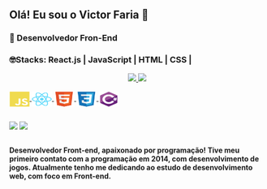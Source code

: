## Olá! Eu sou o Victor Faria 👋
### 🚀 Desenvolvedor Fron-End
### 🤓Stacks: React.js | JavaScript | HTML | CSS | 
<div align="center">
  <a href="https://github.com/vhvanelli">
  <img height="180em" src="https://github-readme-stats.vercel.app/api?username=vhvanelli&show_icons=true&theme=dark&include_all_commits=true&count_private=true"/>
  <img height="180em" src="https://github-readme-stats.vercel.app/api/top-langs/?username=vhvanelli&layout=compact&langs_count=7&theme=dark"/>
</div>
  <div style="display: inline_block"><br>
  <img align="center" alt="Stack-Js" height="30" width="40" src="https://raw.githubusercontent.com/devicons/devicon/master/icons/javascript/javascript-plain.svg">
  <img align="center" alt="Stack-React" height="30" width="40" src="https://raw.githubusercontent.com/devicons/devicon/master/icons/react/react-original.svg">
  <img align="center" alt="Stack-HTML" height="30" width="40" src="https://raw.githubusercontent.com/devicons/devicon/master/icons/html5/html5-original.svg">
  <img align="center" alt="Stack-CSS" height="30" width="40" src="https://raw.githubusercontent.com/devicons/devicon/master/icons/css3/css3-original.svg">
  <img align="center" alt="Stack-Csharp" height="30" width="40" src="https://raw.githubusercontent.com/devicons/devicon/master/icons/csharp/csharp-original.svg">
</div>
  
  ##
 
<div> 
  <a href = "mailto:vhvanelli@gmail.com"><img src="https://img.shields.io/badge/-Gmail-%23333?style=for-the-badge&logo=gmail&logoColor=white" target="_blank"></a>
  <a href="https://www.linkedin.com/in/vhvanelli" target="_blank"><img src="https://img.shields.io/badge/-LinkedIn-%230077B5?style=for-the-badge&logo=linkedin&logoColor=white" target="_blank"></a>
 
  ##
  
**Desenvolvedor Front-end, apaixonado por programação! Tive meu primeiro contato com a programação em 2014, com desenvolvimento de jogos. Atualmente tenho me dedicando ao estudo de desenvolvimento web, com foco em Front-end.**

